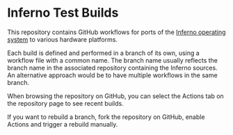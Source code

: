 # Inferno Test Builds

This repository contains GitHub workflows for ports of the
[Inferno operating system](https://inferno-os.org) to various hardware
platforms.

Each build is defined and performed in a branch of its own, using a workflow
file with a common name. The branch name usually reflects the branch name in
the associated repository containing the Inferno sources. An alternative
approach would be to have multiple workflows in the same branch.

When browsing the repository on GitHub, you can select the Actions tab on the
repository page to see recent builds.

If you want to rebuild a branch, fork the repository on GitHub, enable Actions
and trigger a rebuild manually.
